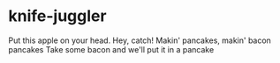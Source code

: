 # knife-juggler
Put this apple on your head.
Hey, catch!
Makin' pancakes, makin' bacon pancakes
Take some bacon and we'll put it in a pancake